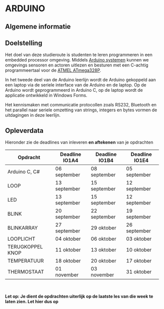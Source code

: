 # ARDUINO #

## Algemene informatie ##

## Doelstelling
Het doel van deze studieroute is studenten te leren programmeren in een embedded processor omgeving. Middels [Arduino systemen](https://www.arduino.cc/) kunnen we omgevings sensoren en actoren uitlezen en besturen met een C-achtig programmeertaal voor de [ATMEL ATmega328P](http://www.atmel.com/images/Atmel-8271-8-bit-AVR-Microcontroller-ATmega48A-48PA-88A-88PA-168A-168PA-328-328P_datasheet_Complete.pdf).

In het tweede deel van de Arduino leerlijn wordt de Arduino gekoppeld aan een laptop via de seriele interface van de Arduino en de laptop. Op de Arduino wordt geprogrammeerd in Arduino C, op de laptop wordt de applicatie ontwikkeld in Windows Forms. 

Het kennismaken met communicatie protocollen zoals RS232, Bluetooth en het parallel naar seriele omzetting van strings, integers en bytes vormen de uitdagingen in deze leerlijn.

## Opleverdata
Hieronder zie de deadlines van inleveren **en aftekenen** van je opdrachten

|Opdracht              | Deadline **IO1A4**   | Deadline **IO1B4** |Deadline **IO1E4**  |
|--------------------  |--------------------- | ------------------ | ------------------ |
| Arduino C, C#        | 06 september         | 08 september       | 05 september       |
| LOOP                 | 13 september         | 15 september       | 12 september       |
| LED                  | 13 september         | 15 september       | 12 september       |
| BLINK                | 20 september         | 22 september       | 19 september       |
| BLINKARRAY           | 27 september         | 29 oktober         | 26 september       |
| LOOPLICHT            | 04 oktober           | 06 oktober         | 03 oktober         |
| TERUGKOPPEL KNOP     | 11 oktober           | 13 oktober         | 10 oktober         |
| TEMPERATUUR          | 18 oktober           | 20 oktober         | 17 oktober         |
| THERMOSTAAT          | 01 november          | 03 november        | 31 oktober         |
								
<br> 

**Let op: Je dient de opdrachten uiterlijk op de laatste les van die week te laten zien. Let hier dus op** 

